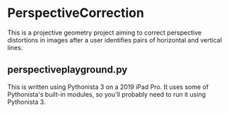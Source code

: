 # PerspectiveCorrection

This is a projective geometry project aiming to correct perspective distortions in images after a user identifies pairs of horizontal and vertical lines.

## perspectiveplayground.py

This is written using Pythonista 3 on a 2019 iPad Pro. It uses some of Pythonista's built-in modules, so you'll probably need to run it using Pythonista 3.
